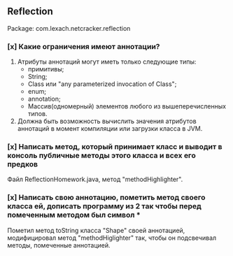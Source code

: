 <a name="Reflection"><h2>Reflection</h2></a>

Package: com.lexach.netcracker.reflection

### [x] Какие ограничения имеют аннотации?

 1. Атрибуты аннотаций могут иметь только следующие типы:
    - примитивы;
    - String;
    - Class или "any parameterized invocation of Class";
    - enum;
    - annotation;
    - Массив(одномерный) элементов любого из вышеперечисленных типов.
2. Должна быть возможность вычислить значения атрибутов аннотаций в момент компиляции или загрузки класса в JVM.

### [x] Написать метод, который принимает класс и выводит в консоль публичные методы этого класса и всех его предков

Файл ReflectionHomework.java, метод "methodHighlighter".

### [x] Написать свою аннотацию, пометить метод своего класса ей, дописать программу из 2 так чтобы перед помеченным методом был символ *

Пометил метод toString класса "Shape" своей аннотацией, модифицировал метод "methodHiglighter" так, чтобы он подсвечивал методы, помеченные аннотацией. 